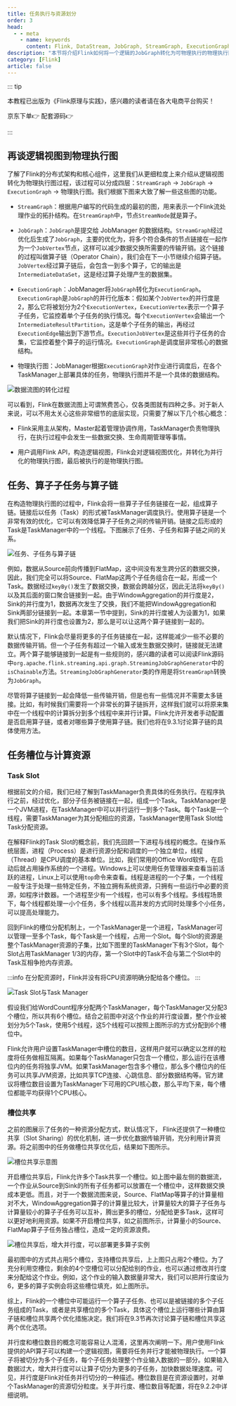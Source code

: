 ```yaml
---
title: 任务执行与资源划分
order: 3
head:
  - - meta
    - name: keywords
      content: Flink, DataStream, JobGraph, StreamGraph, ExecutionGraph, Operator Chain, Slot Sharing, 物理执行图
description: "本节将介绍Flink如何将一个逻辑的JobGraph转化为可物理执行的物理执行图，以及如何进行算子链和槽位共享等优化。"
category: [Flink]
article: false
---
```


::: tip

本教程已出版为《Flink原理与实践》，感兴趣的读者请在各大电商平台购买！

京东下单👉 <a href="https://item.jd.com/13154364.html"> <Badge text="京东" color="#428bca" /></a> 配套源码👉 <a href="https://github.com/luweizheng/flink-tutorials"> <Badge text="GitHub源码" color="grey" /> </a>

:::

## 再谈逻辑视图到物理执行图

了解了Flink的分布式架构和核心组件，这里我们从更细粒度上来介绍从逻辑视图转化为物理执行图过程，该过程可以分成四层：`StreamGraph` -> `JobGraph` -> `ExecutionGraph` -> 物理执行图。我们根据下图来大致了解一些这些图的功能。

* `StreamGraph`：根据用户编写的代码生成的最初的图，用来表示一个Flink流处理作业的拓扑结构。在`StreamGraph`中，节点`StreamNode`就是算子。 

* `JobGraph`：`JobGraph`是提交给 JobManager 的数据结构。`StreamGraph`经过优化后生成了`JobGraph`，主要的优化为，将多个符合条件的节点链接在一起作为一个`JobVertex`节点，这样可以减少数据交换所需要的传输开销。这个链接的过程叫做算子链（Operator Chain），我们会在下一小节继续介绍算子链。`JobVertex`经过算子链后，会包含一到多个算子，它的输出是`IntermediateDataSet`，这是经过算子处理产生的数据集。

* `ExecutionGraph`：JobManager将`JobGraph`转化为`ExecutionGraph`。`ExecutionGraph`是`JobGraph`的并行化版本：假如某个`JobVertex`的并行度是2，那么它将被划分为2个`ExecutionVertex`，`ExecutionVertex`表示一个算子子任务，它监控着单个子任务的执行情况。每个`ExecutionVertex`会输出一个`IntermediateResultPartition`，这是单个子任务的输出，再经过`ExecutionEdge`输出到下游节点。`ExecutionJobVertex`是这些并行子任务的合集，它监控着整个算子的运行情况。`ExecutionGraph`是调度层非常核心的数据结构。

* 物理执行图：JobManager根据`ExecutionGraph`对作业进行调度后，在各个TaskManager上部署具体的任务，物理执行图并不是一个具体的数据结构。

![数据流图的转化过程](./img/图转化.png)

可以看到，Flink在数据流图上可谓煞费苦心，仅各类图就有四种之多。对于新人来说，可以不用太关心这些非常细节的底层实现，只需要了解以下几个核心概念：

* Flink采用主从架构，Master起着管理协调作用，TaskManager负责物理执行，在执行过程中会发生一些数据交换、生命周期管理等事情。

* 用户调用Flink API，构造逻辑视图，Flink会对逻辑视图优化，并转化为并行化的物理执行图，最后被执行的是物理执行图。

## 任务、算子子任务与算子链

在构造物理执行图的过程中，Flink会将一些算子子任务链接在一起，组成算子链。链接后以任务（Task）的形式被TaskManager调度执行。使用算子链是一个非常有效的优化，它可以有效降低算子子任务之间的传输开销。链接之后形成的Task是TaskManager中的一个线程。下图展示了任务、子任务和算子链之间的关系。

![任务、子任务与算子链](./img/operator-chain.png)

例如，数据从Source前向传播到FlatMap，这中间没有发生跨分区的数据交换，因此，我们完全可以将Source、FlatMap这两个子任务组合在一起，形成一个Task。数据经过`keyBy()`发生了数据交换，数据会跨越分区，因此无法将`keyBy()`以及其后面的窗口聚合链接到一起。由于WindowAggregation的并行度是2，Sink的并行度为1，数据再次发生了交换，我们不能把WindowAggregation和Sink两部分链接到一起。本章第一节中提到，Sink的并行度被人为设置为1，如果我们把Sink的并行度也设置为2，那么是可以让这两个算子链接到一起的。

默认情况下，Flink会尽量将更多的子任务链接在一起，这样能减少一些不必要的数据传输开销。但一个子任务有超过一个输入或发生数据交换时，链接就无法建立。两个算子能够链接到一起是有一些规则的，感兴趣的读者可以阅读Flink源码中`org.apache.flink.streaming.api.graph.StreamingJobGraphGenerator`中的`isChainable`方法。`StreamingJobGraphGenerator`类的作用是将`StreamGraph`转换为`JobGraph`。

尽管将算子链接到一起会降低一些传输开销，但是也有一些情况并不需要太多链接。比如，有时候我们需要将一个非常长的算子链拆开，这样我们就可以将原来集中在一个线程中的计算拆分到多个线程中来并行计算。Flink允许开发者手动配置是否启用算子链，或者对哪些算子使用算子链。我们也将在9.3.1讨论算子链的具体使用方法。

## 任务槽位与计算资源

### Task Slot

根据前文的介绍，我们已经了解到TaskManager负责具体的任务执行。在程序执行之前，经过优化，部分子任务被链接在一起，组成一个Task。TaskManager是一个JVM进程，在TaskManager中可以并行运行一到多个Task。每个Task是一个线程，需要TaskManager为其分配相应的资源，TaskManager使用Task Slot给Task分配资源。

在解释Flink的Task Slot的概念前，我们先回顾一下进程与线程的概念。在操作系统层面，进程（Process）是进行资源分配和调度的一个独立单位，线程（Thread）是CPU调度的基本单位。比如，我们常用的Office Word软件，在启动后就占用操作系统的一个进程。Windows上可以使用任务管理器来查看当前活跃的进程，Linux上可以使用`top`命令来查看。线程是进程的一个子集，一个线程一般专注于处理一些特定任务，不独立拥有系统资源，只拥有一些运行中必要的资源，如程序计数器。一个进程至少有一个线程，也可以有多个线程。多线程场景下，每个线程都处理一小个任务，多个线程以高并发的方式同时处理多个小任务，可以提高处理能力。

回到Flink的槽位分配机制上，一个TaskManager是一个进程，TaskManager可以管理一至多个Task，每个Task是一个线程，占用一个Slot。每个Slot的资源是整个TaskManager资源的子集，比如下图里的TaskManager下有3个Slot，每个Slot占用TaskManager 1/3的内存，第一个Slot中的Task不会与第二个Slot中的Task互相争抢内存资源。

:::info
在分配资源时，Flink并没有将CPU资源明确分配给各个槽位。
:::

![Task Slot与Task Manager](./img/task-slot.png)

假设我们给WordCount程序分配两个TaskManager，每个TaskManager又分配3个槽位，所以共有6个槽位。结合之前图中对这个作业的并行度设置，整个作业被划分为5个Task，使用5个线程，这5个线程可以按照上图所示的方式分配到6个槽位中。

Flink允许用户设置TaskManager中槽位的数目，这样用户就可以确定以怎样的粒度将任务做相互隔离。如果每个TaskManager只包含一个槽位，那么运行在该槽位内的任务将独享JVM。如果TaskManager包含多个槽位，那么多个槽位内的任务可以共享JVM资源，比如共享TCP连接、心跳信息、部分数据结构等。官方建议将槽位数目设置为TaskManager下可用的CPU核心数，那么平均下来，每个槽位都能平均获得1个CPU核心。

### 槽位共享

之前的图展示了任务的一种资源分配方式，默认情况下， Flink还提供了一种槽位共享（Slot Sharing）的优化机制，进一步优化数据传输开销，充分利用计算资源。将之前图中的任务做槽位共享优化后，结果如下图所示。

![槽位共享示意图](./img/slot-sharing.png)

开启槽位共享后，Flink允许多个Task共享一个槽位。如上图中最左侧的数据流，一个作业从Source到Sink的所有子任务都可以放置在一个槽位中，这样数据交换成本更低。而且，对于一个数据流图来说，Source、FlatMap等算子的计算量相对不大，WindowAggregation算子的计算量比较大，计算量较大的算子子任务与计算量较小的算子子任务可以互补，腾出更多的槽位，分配给更多Task，这样可以更好地利用资源。如果不开启槽位共享，如之前图所示，计算量小的Source、FlatMap算子子任务独占槽位，造成一定的资源浪费。

![槽位共享后，增大并行度，可以部署更多算子实例](./img/slot-parallelism.png)

最初图中的方式共占用5个槽位，支持槽位共享后，上上图只占用2个槽位。为了充分利用空槽位，剩余的4个空槽位可以分配给别的作业，也可以通过修改并行度来分配给这个作业。例如，这个作业的输入数据量非常大，我们可以把并行度设为6，更多的算子实例会将这些槽位填充，如上图所示。

综上，Flink的一个槽位中可能运行一个算子子任务、也可以是被链接的多个子任务组成的Task，或者是共享槽位的多个Task，具体这个槽位上运行哪些计算由算子链和槽位共享两个优化措施决定。我们将在9.3节再次讨论算子链和槽位共享这两个优化选项。

并行度和槽位数目的概念可能容易让人混淆，这里再次阐明一下。用户使用Flink提供的API算子可以构建一个逻辑视图，需要将任务并行才能被物理执行。一个算子将被切分为多个子任务，每个子任务处理整个作业输入数据的一部分。如果输入数据过大，增大并行度可以让算子切分为更多的子任务，加快数据处理速度。可见，并行度是Flink对任务并行切分的一种描述。槽位数目是在资源设置时，对单个TaskManager的资源切分粒度。关于并行度、槽位数目等配置，将在9.2.2中详细说明。 